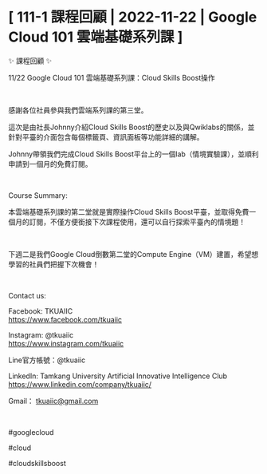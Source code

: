 # [ 111-1 課程回顧 | 2022-11-22 | Google Cloud 101 雲端基礎系列課 ]

✨ 課程回顧 ✨

11/22 Google Cloud 101 雲端基礎系列課：Cloud Skills Boost操作

&nbsp;

感謝各位社員參與我們雲端系列課的第三堂。

這次是由社長Johnny介紹Cloud Skills Boost的歷史以及與Qwiklabs的關係，並針對平臺的介面包含每個標籤頁、資訊面板等功能詳細的講解。

Johnny帶領我們完成Cloud Skills Boost平台上的一個lab（情境實驗課），並順利申請到一個月的免費訂閱。

&nbsp;

Course Summary:

本雲端基礎系列課的第二堂就是實際操作Cloud Skills Boost平臺，並取得免費一個月的訂閱，不僅方便銜接下次課程使用，還可以自行探索平臺內的情境題！

&nbsp;

下週二是我們Google Cloud倒數第二堂的Compute Engine（VM）建置，希望想學習的社員們把握下次機會！

&nbsp;

Contact us:

Facebook: TKUAIIC <br />https://www.facebook.com/tkuaiic

Instagram: @tkuaiic <br />https://www.instagram.com/tkuaiic

Line官方帳號：@tkuaiic

LinkedIn: Tamkang University Artificial Innovative Intelligence Club <br />https://www.linkedin.com/company/tkuaiic/

Gmail： <tkuaiic@gmail.com>

&nbsp;

\#googlecloud

\#cloud

\#cloudskillsboost
